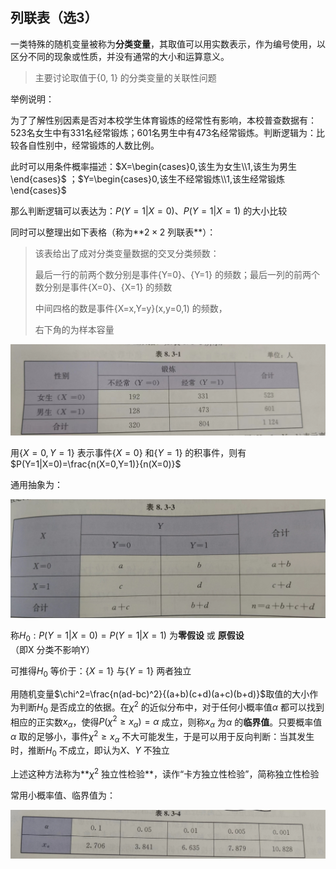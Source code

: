 ## 列联表（选3）

一类特殊的随机变量被称为**分类变量**，其取值可以用实数表示，作为编号使用，以区分不同的现象或性质，并没有通常的大小和运算意义。

> 主要讨论取值于{0, 1} 的分类变量的关联性问题



举例说明：

为了了解性别因素是否对本校学生体育锻炼的经常性有影响，本校普查数据有：523名女生中有331名经常锻炼；601名男生中有473名经常锻炼。判断逻辑为：比较各自性别中，经常锻炼的人数比例。

此时可以用条件概率描述：$X=\begin{cases}0,该生为女生\\1,该生为男生\end{cases}$ ；$Y=\begin{cases}0,该生不经常锻炼\\1,该生经常锻炼\end{cases}$

那么判断逻辑可以表达为：$P(Y=1|X=0)、P(Y=1|X=1)$ 的大小比较

同时可以整理出如下表格（称为**$2\times2$ 列联表**）：

> 该表给出了成对分类变量数据的交叉分类频数：
>
> 最后一行的前两个数分别是事件{Y=0}、{Y=1} 的频数；最后一列的前两个数分别是事件{X=0}、{X=1} 的频数
>
> 中间四格的数是事件{X=x,Y=y}(x,y=0,1) 的频数，
>
> 右下角的为样本容量

![image-20240419110052952](image-20240419110052952.png)

用$\{X=0,Y=1\}$ 表示事件$\{X=0\}$ 和$\{Y=1\}$ 的积事件，则有$P(Y=1|X=0)=\frac{n(X=0,Y=1)}{n(X=0)}$

通用抽象为：

![image-20240419115256838](image-20240419115256838.png)

称$H_0:P(Y=1|X=0)=P(Y=1|X=1)$ 为**零假设** 或 **原假设**（即X 分类不影响Y）

可推得$H_0$ 等价于：$\{X=1\}$ 与$\{Y=1\}$ 两者独立

用随机变量$\chi^2=\frac{n(ad-bc)^2}{(a+b)(c+d)(a+c)(b+d)}$取值的大小作为判断$H_0$ 是否成立的依据。在$\chi^2$ 的近似分布中，对于任何小概率值$\alpha$ 都可以找到相应的正实数$x_\alpha$，使得$P(\chi^2\ge x_\alpha)=\alpha$ 成立，则称$x_\alpha$ 为$\alpha$ 的**临界值**。只要概率值$\alpha$ 取的足够小，事件$\chi^2\ge x_\alpha$ 不大可能发生，于是可以用于反向判断：当其发生时，推断$H_0$ 不成立，即认为$X、Y$ 不独立

上述这种方法称为**$\chi^2$ 独立性检验**，读作“卡方独立性检验”，简称独立性检验

常用小概率值、临界值为：

![image-20240419115037655](image-20240419115037655.png)
